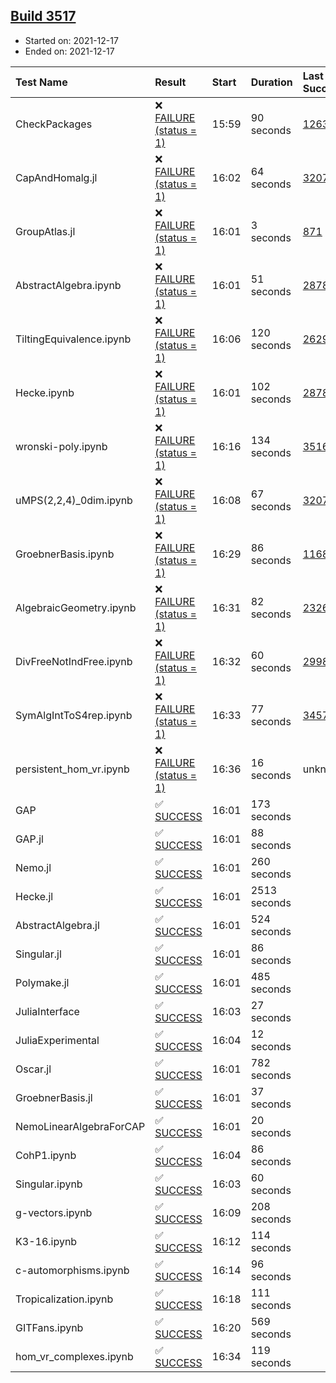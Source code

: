 ## [Build 3517](https://oscarci.mathematik.uni-kl.de/job/oscar-stable/3517/)

* Started on: 2021-12-17
* Ended on: 2021-12-17

| Test Name    | Result | Start | Duration | Last Success | First Failure |
|:-------------|:-------|:------|:---------|:-------------|:--------------|
| CheckPackages | ❌ [FAILURE (status = 1)](https://oscarci.mathematik.uni-kl.de/job/oscar-stable/3517/artifact/logs/build-3517/CheckPackages.log) | 15:59 | 90 seconds | [1263](https://oscarci.mathematik.uni-kl.de/job/oscar-stable/1263/) | [1264](https://oscarci.mathematik.uni-kl.de/job/oscar-stable/1264/) |
| CapAndHomalg.jl | ❌ [FAILURE (status = 1)](https://oscarci.mathematik.uni-kl.de/job/oscar-stable/3517/artifact/logs/build-3517/CapAndHomalg.jl.log) | 16:02 | 64 seconds | [3207](https://oscarci.mathematik.uni-kl.de/job/oscar-stable/3207/) | [3208](https://oscarci.mathematik.uni-kl.de/job/oscar-stable/3208/) |
| GroupAtlas.jl | ❌ [FAILURE (status = 1)](https://oscarci.mathematik.uni-kl.de/job/oscar-stable/3517/artifact/logs/build-3517/GroupAtlas.jl.log) | 16:01 | 3 seconds | [871](https://oscarci.mathematik.uni-kl.de/job/oscar-stable/871/) | [872](https://oscarci.mathematik.uni-kl.de/job/oscar-stable/872/) |
| AbstractAlgebra.ipynb | ❌ [FAILURE (status = 1)](https://oscarci.mathematik.uni-kl.de/job/oscar-stable/3517/artifact/logs/build-3517/AbstractAlgebra.ipynb.log) | 16:01 | 51 seconds | [2878](https://oscarci.mathematik.uni-kl.de/job/oscar-stable/2878/) | [2879](https://oscarci.mathematik.uni-kl.de/job/oscar-stable/2879/) |
| TiltingEquivalence.ipynb | ❌ [FAILURE (status = 1)](https://oscarci.mathematik.uni-kl.de/job/oscar-stable/3517/artifact/logs/build-3517/TiltingEquivalence.ipynb.log) | 16:06 | 120 seconds | [2629](https://oscarci.mathematik.uni-kl.de/job/oscar-stable/2629/) | [2630](https://oscarci.mathematik.uni-kl.de/job/oscar-stable/2630/) |
| Hecke.ipynb | ❌ [FAILURE (status = 1)](https://oscarci.mathematik.uni-kl.de/job/oscar-stable/3517/artifact/logs/build-3517/Hecke.ipynb.log) | 16:01 | 102 seconds | [2878](https://oscarci.mathematik.uni-kl.de/job/oscar-stable/2878/) | [2879](https://oscarci.mathematik.uni-kl.de/job/oscar-stable/2879/) |
| wronski-poly.ipynb | ❌ [FAILURE (status = 1)](https://oscarci.mathematik.uni-kl.de/job/oscar-stable/3517/artifact/logs/build-3517/wronski-poly.ipynb.log) | 16:16 | 134 seconds | [3516](https://oscarci.mathematik.uni-kl.de/job/oscar-stable/3516/) | [3517](https://oscarci.mathematik.uni-kl.de/job/oscar-stable/3517/) |
| uMPS(2,2,4)_0dim.ipynb | ❌ [FAILURE (status = 1)](https://oscarci.mathematik.uni-kl.de/job/oscar-stable/3517/artifact/logs/build-3517/uMPS-2-2-4-_0dim.ipynb.log) | 16:08 | 67 seconds | [3207](https://oscarci.mathematik.uni-kl.de/job/oscar-stable/3207/) | [3208](https://oscarci.mathematik.uni-kl.de/job/oscar-stable/3208/) |
| GroebnerBasis.ipynb | ❌ [FAILURE (status = 1)](https://oscarci.mathematik.uni-kl.de/job/oscar-stable/3517/artifact/logs/build-3517/GroebnerBasis.ipynb.log) | 16:29 | 86 seconds | [1168](https://oscarci.mathematik.uni-kl.de/job/oscar-stable/1168/) | [1169](https://oscarci.mathematik.uni-kl.de/job/oscar-stable/1169/) |
| AlgebraicGeometry.ipynb | ❌ [FAILURE (status = 1)](https://oscarci.mathematik.uni-kl.de/job/oscar-stable/3517/artifact/logs/build-3517/AlgebraicGeometry.ipynb.log) | 16:31 | 82 seconds | [2326](https://oscarci.mathematik.uni-kl.de/job/oscar-stable/2326/) | [2327](https://oscarci.mathematik.uni-kl.de/job/oscar-stable/2327/) |
| DivFreeNotIndFree.ipynb | ❌ [FAILURE (status = 1)](https://oscarci.mathematik.uni-kl.de/job/oscar-stable/3517/artifact/logs/build-3517/DivFreeNotIndFree.ipynb.log) | 16:32 | 60 seconds | [2998](https://oscarci.mathematik.uni-kl.de/job/oscar-stable/2998/) | [2999](https://oscarci.mathematik.uni-kl.de/job/oscar-stable/2999/) |
| SymAlgIntToS4rep.ipynb | ❌ [FAILURE (status = 1)](https://oscarci.mathematik.uni-kl.de/job/oscar-stable/3517/artifact/logs/build-3517/SymAlgIntToS4rep.ipynb.log) | 16:33 | 77 seconds | [3457](https://oscarci.mathematik.uni-kl.de/job/oscar-stable/3457/) | [3458](https://oscarci.mathematik.uni-kl.de/job/oscar-stable/3458/) |
| persistent_hom_vr.ipynb | ❌ [FAILURE (status = 1)](https://oscarci.mathematik.uni-kl.de/job/oscar-stable/3517/artifact/logs/build-3517/persistent_hom_vr.ipynb.log) | 16:36 | 16 seconds | unknown | unknown |
| GAP | ✅ [SUCCESS](https://oscarci.mathematik.uni-kl.de/job/oscar-stable/3517/artifact/logs/build-3517/GAP.log) | 16:01 | 173 seconds |  |  |
| GAP.jl | ✅ [SUCCESS](https://oscarci.mathematik.uni-kl.de/job/oscar-stable/3517/artifact/logs/build-3517/GAP.jl.log) | 16:01 | 88 seconds |  |  |
| Nemo.jl | ✅ [SUCCESS](https://oscarci.mathematik.uni-kl.de/job/oscar-stable/3517/artifact/logs/build-3517/Nemo.jl.log) | 16:01 | 260 seconds |  |  |
| Hecke.jl | ✅ [SUCCESS](https://oscarci.mathematik.uni-kl.de/job/oscar-stable/3517/artifact/logs/build-3517/Hecke.jl.log) | 16:01 | 2513 seconds |  |  |
| AbstractAlgebra.jl | ✅ [SUCCESS](https://oscarci.mathematik.uni-kl.de/job/oscar-stable/3517/artifact/logs/build-3517/AbstractAlgebra.jl.log) | 16:01 | 524 seconds |  |  |
| Singular.jl | ✅ [SUCCESS](https://oscarci.mathematik.uni-kl.de/job/oscar-stable/3517/artifact/logs/build-3517/Singular.jl.log) | 16:01 | 86 seconds |  |  |
| Polymake.jl | ✅ [SUCCESS](https://oscarci.mathematik.uni-kl.de/job/oscar-stable/3517/artifact/logs/build-3517/Polymake.jl.log) | 16:01 | 485 seconds |  |  |
| JuliaInterface | ✅ [SUCCESS](https://oscarci.mathematik.uni-kl.de/job/oscar-stable/3517/artifact/logs/build-3517/JuliaInterface.log) | 16:03 | 27 seconds |  |  |
| JuliaExperimental | ✅ [SUCCESS](https://oscarci.mathematik.uni-kl.de/job/oscar-stable/3517/artifact/logs/build-3517/JuliaExperimental.log) | 16:04 | 12 seconds |  |  |
| Oscar.jl | ✅ [SUCCESS](https://oscarci.mathematik.uni-kl.de/job/oscar-stable/3517/artifact/logs/build-3517/Oscar.jl.log) | 16:01 | 782 seconds |  |  |
| GroebnerBasis.jl | ✅ [SUCCESS](https://oscarci.mathematik.uni-kl.de/job/oscar-stable/3517/artifact/logs/build-3517/GroebnerBasis.jl.log) | 16:01 | 37 seconds |  |  |
| NemoLinearAlgebraForCAP | ✅ [SUCCESS](https://oscarci.mathematik.uni-kl.de/job/oscar-stable/3517/artifact/logs/build-3517/NemoLinearAlgebraForCAP.log) | 16:01 | 20 seconds |  |  |
| CohP1.ipynb | ✅ [SUCCESS](https://oscarci.mathematik.uni-kl.de/job/oscar-stable/3517/artifact/logs/build-3517/CohP1.ipynb.log) | 16:04 | 86 seconds |  |  |
| Singular.ipynb | ✅ [SUCCESS](https://oscarci.mathematik.uni-kl.de/job/oscar-stable/3517/artifact/logs/build-3517/Singular.ipynb.log) | 16:03 | 60 seconds |  |  |
| g-vectors.ipynb | ✅ [SUCCESS](https://oscarci.mathematik.uni-kl.de/job/oscar-stable/3517/artifact/logs/build-3517/g-vectors.ipynb.log) | 16:09 | 208 seconds |  |  |
| K3-16.ipynb | ✅ [SUCCESS](https://oscarci.mathematik.uni-kl.de/job/oscar-stable/3517/artifact/logs/build-3517/K3-16.ipynb.log) | 16:12 | 114 seconds |  |  |
| c-automorphisms.ipynb | ✅ [SUCCESS](https://oscarci.mathematik.uni-kl.de/job/oscar-stable/3517/artifact/logs/build-3517/c-automorphisms.ipynb.log) | 16:14 | 96 seconds |  |  |
| Tropicalization.ipynb | ✅ [SUCCESS](https://oscarci.mathematik.uni-kl.de/job/oscar-stable/3517/artifact/logs/build-3517/Tropicalization.ipynb.log) | 16:18 | 111 seconds |  |  |
| GITFans.ipynb | ✅ [SUCCESS](https://oscarci.mathematik.uni-kl.de/job/oscar-stable/3517/artifact/logs/build-3517/GITFans.ipynb.log) | 16:20 | 569 seconds |  |  |
| hom_vr_complexes.ipynb | ✅ [SUCCESS](https://oscarci.mathematik.uni-kl.de/job/oscar-stable/3517/artifact/logs/build-3517/hom_vr_complexes.ipynb.log) | 16:34 | 119 seconds |  |  |
